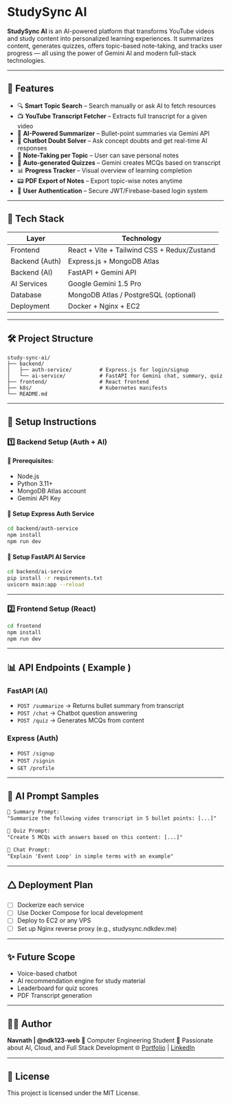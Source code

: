 # StudySync AI

**StudySync AI** is an AI-powered platform that transforms YouTube videos and study content into personalized learning experiences. It summarizes content, generates quizzes, offers topic-based note-taking, and tracks user progress — all using the power of Gemini AI and modern full-stack technologies.

---

## 🚀 Features

* 🔍 **Smart Topic Search** – Search manually or ask AI to fetch resources
* 📺 **YouTube Transcript Fetcher** – Extracts full transcript for a given video
* 📄 **AI-Powered Summarizer** – Bullet-point summaries via Gemini API
* 🤖 **Chatbot Doubt Solver** – Ask concept doubts and get real-time AI responses
* 📝 **Note-Taking per Topic** – User can save personal notes
* 🧺 **Auto-generated Quizzes** – Gemini creates MCQs based on transcript
* 📊 **Progress Tracker** – Visual overview of learning completion
* 📟 **PDF Export of Notes** – Export topic-wise notes anytime
* 🔐 **User Authentication** – Secure JWT/Firebase-based login system

---

## 🧰 Tech Stack

| Layer          | Technology                                  |
| -------------- | ------------------------------------------- |
| Frontend       | React + Vite + Tailwind CSS + Redux/Zustand |
| Backend (Auth) | Express.js + MongoDB Atlas                  |
| Backend (AI)   | FastAPI + Gemini API                        |
| AI Services    | Google Gemini 1.5 Pro                       |
| Database       | MongoDB Atlas / PostgreSQL (optional)       |
| Deployment     | Docker + Nginx + EC2                        |

---

## 🛠️ Project Structure

```
study-sync-ai/
├── backend/
│   ├── auth-service/         # Express.js for login/signup
│   └── ai-service/           # FastAPI for Gemini chat, summary, quiz
├── frontend/                 # React frontend
├── k8s/                      # Kubernetes manifests
└── README.md
```

---

## 🦪 Setup Instructions

### 1️⃣ Backend Setup (Auth + AI)

#### 🔹 Prerequisites:

* Node.js
* Python 3.11+
* MongoDB Atlas account
* Gemini API Key

#### 🔧 Setup Express Auth Service 

```bash
cd backend/auth-service
npm install
npm run dev
```

#### 🔧 Setup FastAPI AI Service

```bash
cd backend/ai-service
pip install -r requirements.txt
uvicorn main:app --reload
```

---

### 2️⃣ Frontend Setup (React)

```bash
cd frontend
npm install
npm run dev
```

---

## 📊 API Endpoints ( Example )

### FastAPI (AI)

* `POST /summarize` → Returns bullet summary from transcript
* `POST /chat` → Chatbot question answering
* `POST /quiz` → Generates MCQs from content

### Express (Auth)

* `POST /signup`
* `POST /signin`
* `GET /profile`

---

## 🧪 AI Prompt Samples

```txt
🎯 Summary Prompt:
"Summarize the following video transcript in 5 bullet points: [...]"

🧠 Quiz Prompt:
"Create 5 MCQs with answers based on this content: [...]"

💬 Chat Prompt:
"Explain 'Event Loop' in simple terms with an example"
```

---

## 🛆 Deployment Plan

* [ ] Dockerize each service
* [ ] Use Docker Compose for local development
* [ ] Deploy to EC2 or any VPS
* [ ] Set up Nginx reverse proxy (e.g., studysync.ndkdev.me)

---

## ✨ Future Scope

* Voice-based chatbot
* AI recommendation engine for study material
* Leaderboard for quiz scores
* PDF Transcript generation

---

## 👨‍💼 Author

**Navnath | @ndk123-web**
🚀 Computer Engineering Student
🔭 Passionate about AI, Cloud, and Full Stack Development
🌐 [Portfolio](https://ndkdev.me) | [LinkedIn](https://linkedin.com/in/...)

---

## 📜 License

This project is licensed under the MIT License.
